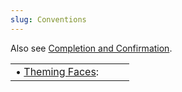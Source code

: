 ```yaml
---
slug: Conventions
---
```


Also see [Completion and Confirmation](/docs/magit/Completion-and-Confirmation).

|                                               |    |    |
| :-------------------------------------------- | -- | :- |
| • [Theming Faces](/docs/magit/Theming-Faces): |    |    |
